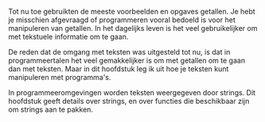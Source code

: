 Tot nu toe gebruikten de meeste voorbeelden en opgaves getallen. Je hebt
je misschien afgevraagd of programmeren vooral bedoeld is voor het
manipuleren van getallen. In het dagelijks leven is het veel
gebruikelijker om met tekstuele informatie om te gaan.

De reden dat de omgang met teksten was uitgesteld tot nu, is dat in
programmeertalen het veel gemakkelijker is om met getallen om te gaan
dan met teksten. Maar in dit hoofdstuk leg ik uit hoe je teksten kunt
manipuleren met programma's.

In programmeeromgevingen worden teksten weergegeven door strings. Dit
hoofdstuk geeft details over strings, en over functies die beschikbaar
zijn om strings aan te pakken.
